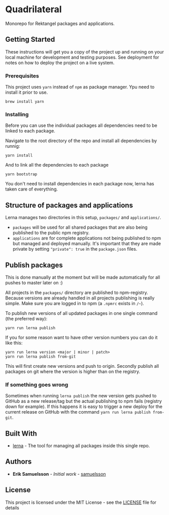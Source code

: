 # Quadrilateral

Monorepo for Rektangel packages and applications.

## Getting Started

These instructions will get you a copy of the project up and running on your local machine for development and testing purposes. See deployment for notes on how to deploy the project on a live system.

### Prerequisites

This project uses `yarn` instead of `npm` as package manager. Ypu need to install it prior to use.

```
brew install yarn
```

### Installing

Before you can use the individual packages all dependencies need to be linked to each package.

Navigate to the root directory of the repo and install all dependencies by runnig:

```
yarn install
```

And to link all the dependencies to each package

```
yarn bootstrap
```

You don't need to install dependencies in each package now, lerna has taken care of everything.

## Structure of packages and applications

Lerna manages two directories in this setup, `packages/` and `applications/`.

* `packages` will be used for all shared packages that are also being published to the public npm registry.
* `applications` are for complete applications not being published to npm but managed and deployed manually. It's important that they are made private by setting `"private": true` in the `package.json` files.

## Publish packages

This is done manually at the moment but will be made automatically for all pushes to master later on :)

All projects in the `packages/` directory are published to npm-registry. Because versions are already handled in all projects publishing is really simple. Make sure you are logged in to npm (a `.npmrc` exists in `/~`).

To publish new versions of all updated packages in one single command (the preferred way):

```shell
yarn run lerna publish
```

If you for some reason want to have other version numbers you can do it like this:

```shell
yarn run lerna version <major | minor | patch>
yarn run lerna publish from-git
```

This will first create new versions and push to origin. Secondly publish all packages on git where the version is higher than on the registry.

### If something goes wrong

Sometimes when running `lerna publish` the new version gets pushed to GitHub as a new release/tag but the actual publishing to npm fails (registry down for example). If this happens it is easy to trigger a new deploy for the current release on GitHub with the command `yarn run lerna publish from-git`.

## Built With

* [lerna](https://github.com/lerna/lerna) - The tool for managing all packages inside this single repo.

## Authors

* **Erik Samuelsson** - *Initial work* - [samuelsson](https://github.com/samuelsson)

## License

This project is licensed under the MIT License - see the [LICENSE](LICENSE) file for details
